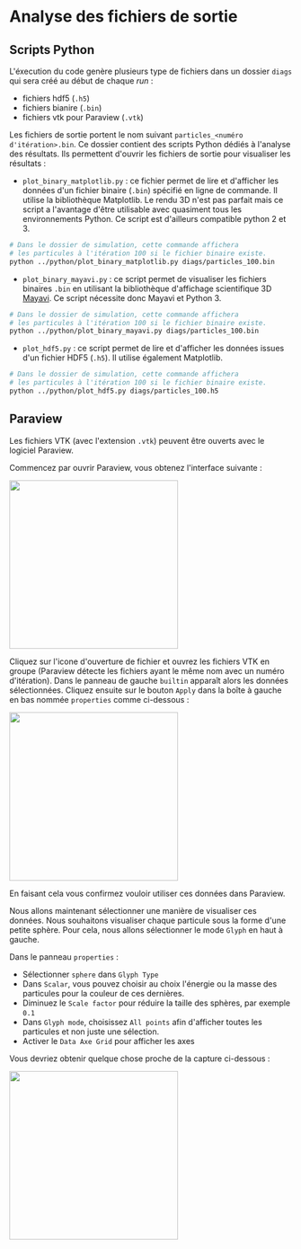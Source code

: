 # Analyse des fichiers de sortie

## Scripts Python

L'éxecution du code genère plusieurs type de fichiers dans un dossier `diags`
qui sera créé au début de chaque *run* :
- fichiers hdf5 (`.h5`)
- fichiers bianire (`.bin`)
- fichiers vtk pour Paraview (`.vtk`)

Les fichiers de sortie portent le nom suivant `particles_<numéro d'itération>.bin`.
Ce dossier contient des scripts Python dédiés à l'analyse des résultats.
Ils permettent d'ouvrir les fichiers de sortie pour visualiser les résultats :

- `plot_binary_matplotlib.py` : ce fichier permet de lire et d'afficher les données d'un fichier binaire (`.bin`) spécifié en ligne de commande. Il utilise la bibliothèque Matplotlib. Le rendu 3D n'est pas parfait mais ce script a l'avantage d'être utilisable avec quasiment tous les environnements Python. Ce script est d'ailleurs compatible python 2 et 3.
```bash
# Dans le dossier de simulation, cette commande affichera
# les particules à l'itération 100 si le fichier binaire existe.
python ../python/plot_binary_matplotlib.py diags/particles_100.bin
```

- `plot_binary_mayavi.py` : ce script permet de visualiser les fichiers binaires `.bin` en utilisant la bibliothèque d'affichage scientifique 3D [Mayavi](http://docs.enthought.com/mayavi/mayavi/). Ce script nécessite donc Mayavi et Python 3.
```bash
# Dans le dossier de simulation, cette commande affichera
# les particules à l'itération 100 si le fichier binaire existe.
python ../python/plot_binary_mayavi.py diags/particles_100.bin
```

- `plot_hdf5.py` : ce script permet de lire et d'afficher les données issues d'un fichier HDF5 (`.h5`). Il utilise également Matplotlib.
```bash
# Dans le dossier de simulation, cette commande affichera
# les particules à l'itération 100 si le fichier binaire existe.
python ../python/plot_hdf5.py diags/particles_100.h5
```

## Paraview

Les fichiers VTK (avec l'extension `.vtk`) peuvent être ouverts avec le logiciel Paraview.

Commencez par ouvrir Paraview, vous obtenez l'interface suivante :

<img src="../../support/materiel/paraview_interface.png" height="300">

Cliquez sur l'icone d'ouverture de fichier et ouvrez les fichiers VTK en groupe (Paraview détecte les fichiers ayant le même nom avec un numéro d'itération).
Dans le panneau de gauche `builtin` apparaît alors les données sélectionnées.
Cliquez ensuite sur le bouton `Apply` dans la boîte à gauche en bas nommée `properties` comme ci-dessous :

<img src="../../support/materiel/paraview_interface_2.png" height="300">

En faisant cela vous confirmez vouloir utiliser ces données dans Paraview.

Nous allons maintenant sélectionner une manière de visualiser ces données.
Nous souhaitons visualiser chaque particule sous la forme d'une petite sphère.
Pour cela, nous allons sélectionner le mode `Glyph` en haut à gauche.

Dans le panneau `properties` :
- Sélectionner `sphere` dans `Glyph Type`
- Dans `Scalar`, vous pouvez choisir au choix l'énergie ou la masse des particules pour la couleur de ces dernières.
- Diminuez le `Scale factor` pour réduire la taille des sphères, par exemple `0.1`
- Dans `Glyph mode`, choisissez `All points` afin d'afficher toutes les particules et non juste une sélection.
- Activer le `Data Axe Grid` pour afficher les axes

Vous devriez obtenir quelque chose proche de la capture ci-dessous :

<img src="../../support/materiel/paraview_interface_3.png" height="300">
